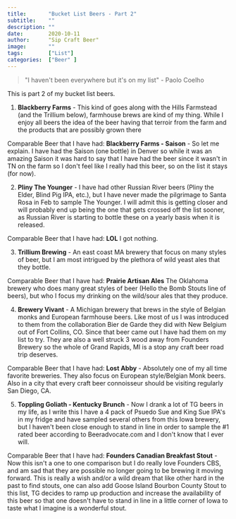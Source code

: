```yaml
---
title:       "Bucket List Beers - Part 2"
subtitle:    ""
description: ""
date:        2020-10-11
author:      "Sip Craft Beer"
image:       ""
tags:        ["List"]
categories:  ["Beer" ]
---
```


> "I haven't been everywhere but it's on my list" - Paolo Coelho

This is part 2 of my bucket list beers. 

1. **Blackberry Farms** - This kind of goes along with the Hills Farmstead (and the Trillium below), farmhouse brews are kind of my thing. While I enjoy all beers the idea of the beer having that terroir from the farm and the products that are possibly grown there 

Comparable Beer that I have had: **Blackberry Farms - Saison** - So let me explain. I have had the Saison (one bottle) in Denver so while it was an amazing Saison it was hard to say that I have had the beer since it wasn't in TN on the farm so I don't feel like I really had this beer, so on the list it stays (for now). 

2. **Pliny The Younger** - I have had other Russian River beers (Pliny the Elder, Blind Pig IPA, etc.), but I have never made the pilgrimage to Santa Rosa in Feb to sample The Younger. I will admit this is getting closer and will probably end up being the one that gets crossed off the list sooner, as Russian River is starting to bottle these on a yearly basis when it is released. 

Comparable Beer that I have had: **LOL** I got nothing.

3. **Trillium Brewing** - An east coast MA brewery that focus on many styles of beer, but I am most intrigued by the plethora of wild yeast ales that they bottle.  

Comparable Beer that I have had: **Prairie Artisan Ales** The Oklahoma brewery who does many great styles of beer (Hello the Bomb Stouts line of beers), but who I focus my drinking on the wild/sour ales that they produce. 

4. **Brewery Vivant** - A Michigan brewery that brews in the style of Belgian monks and European farmhouse beers. Like most of us I was introduced to them from the collaboration Bier de Garde they did with New Belgium out of Fort Collins, CO. Since that beer came out I have had them on my list to try. They are also a well struck 3 wood away from Founders Brewery so the whole of Grand Rapids, MI is a stop any craft beer road trip deserves. 

Comparable Beer that I have had: **Lost Abby** - Absolutely one of my all time favorite breweries. They also focus on European style/Belgian Monk beers. Also in a city that every craft beer connoisseur should be visiting regularly San Diego, CA.

5. **Toppling Goliath - Kentucky Brunch** - Now I drank a lot of TG beers in my life, as I write this I have a 4 pack of Psuedo Sue and King Sue IPA's in my fridge and have sampled several others from this Iowa brewery, but I haven't been close enough to stand in line in order to sample the #1 rated beer according to Beeradvocate.com and I don't know that I ever will. 

Comparable Beer that I have had: **Founders Canadian Breakfast Stout** - Now this isn't a one to one comparison but I do really love Founders CBS, and am sad that they are possible no longer going to be brewing it moving forward. This is really a wish and/or a wild dream that like other hard in the past to find stouts, one can also add Goose Island Bourbon County Stout to this list, TG decides to ramp up production and increase the availability of this beer so that one doesn't have to stand in line in a little corner of Iowa to taste what I imagine is a wonderful stout. 